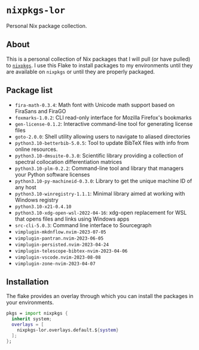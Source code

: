 # `nixpkgs-lor`

Personal Nix package collection.

## About

This is a personal collection of Nix packages that I will pull (or have pulled)
to [`nixpkgs`][nixpkgs].
I use this Flake to install packages to my environments
until they are available on `nixpkgs` or until they are properly packaged.

[nixpkgs]: https://github.com/NixOS/nixpkgs

## Package list

- `fira-math-0.3.4`: Math font with Unicode math support based on FiraSans and FiraGO
- `foxmarks-1.0.2`: CLI read-only interface for Mozilla Firefox's bookmarks
- `gen-license-0.1.2`: Interactive command-line tool for generating license files
- `goto-2.0.0`: Shell utility allowing users to navigate to aliased directories
- `python3.10-betterbib-5.0.5`: Tool to update BibTeX files with info from online resources.
- `python3.10-dmsuite-0.3.0`: Scientific library providing a collection of spectral collocation differentiation matrices
- `python3.10-plm-0.2.2`: Command-line tool and library that managers your Python software licenses
- `python3.10-py-machineid-0.3.0`: Library to get the unique machine ID of any host
- `python3.10-winregistry-1.1.1`: Minimal library aimed at working with Windows registry
- `python3.10-x21-0.4.10`
- `python3.10-xdg-open-wsl-2022-04-16`: xdg-open replacement for WSL that opens files and links using Windows apps
- `src-cli-5.0.3`: Command line interface to Sourcegraph
- `vimplugin-mkdnflow.nvim-2023-07-05`
- `vimplugin-pantran.nvim-2023-06-05`
- `vimplugin-persisted.nvim-2023-04-24`
- `vimplugin-telescope-bibtex-nvim-2023-04-06`
- `vimplugin-vscode.nvim-2023-08-08`
- `vimplugin-zone-nvim-2023-04-07`

## Installation

The flake provides an overlay through which
you can install the packages in your environments.

```nix
pkgs = import nixpkgs {
  inherit system;
  overlays = [
    nixpkgs-lor.overlays.default.${system}
  ];
};
```
